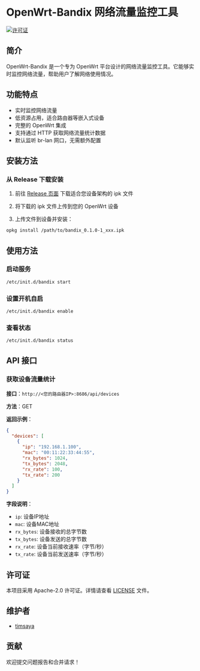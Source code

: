 # OpenWrt-Bandix 网络流量监控工具

[![许可证](https://img.shields.io/badge/许可证-Apache--2.0-blue.svg)](LICENSE)

## 简介

OpenWrt-Bandix 是一个专为 OpenWrt 平台设计的网络流量监控工具。它能够实时监控网络流量，帮助用户了解网络使用情况。

## 功能特点

- 实时监控网络流量
- 低资源占用，适合路由器等嵌入式设备
- 完整的 OpenWrt 集成
- 支持通过 HTTP 获取网络流量统计数据
- 默认监听 br-lan 网口，无需额外配置

## 安装方法

### 从 Release 下载安装

1. 前往 [Release 页面](https://github.com/timsaya/openwrt-bandix/releases) 下载适合您设备架构的 ipk 文件

2. 将下载的 ipk 文件上传到您的 OpenWrt 设备

3. 上传文件到设备并安装：

```bash
opkg install /path/to/bandix_0.1.0-1_xxx.ipk
```

## 使用方法

### 启动服务

```bash
/etc/init.d/bandix start
```

### 设置开机自启

```bash
/etc/init.d/bandix enable
```

### 查看状态

```bash
/etc/init.d/bandix status
```

## API 接口


### 获取设备流量统计

**接口**：`http://<您的路由器IP>:8686/api/devices`

**方法**：GET

**返回示例**：

```json
{
  "devices": [
    {
      "ip": "192.168.1.100",
      "mac": "00:11:22:33:44:55", 
      "rx_bytes": 1024,
      "tx_bytes": 2048,
      "rx_rate": 100,
      "tx_rate": 200
    }
  ]
}
```

**字段说明**：
- `ip`: 设备IP地址
- `mac`: 设备MAC地址
- `rx_bytes`: 设备接收的总字节数
- `tx_bytes`: 设备发送的总字节数
- `rx_rate`: 设备当前接收速率（字节/秒）
- `tx_rate`: 设备当前发送速率（字节/秒）

## 许可证

本项目采用 Apache-2.0 许可证。详情请查看 [LICENSE](LICENSE) 文件。

## 维护者

- [timsaya](https://github.com/timsaya)

## 贡献

欢迎提交问题报告和合并请求！ 